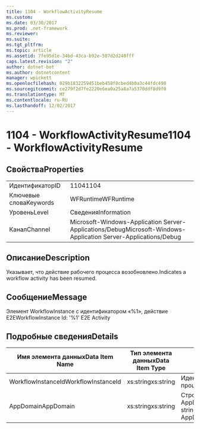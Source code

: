 ```yaml
---
title: 1104 - WorkflowActivityResume
ms.custom: 
ms.date: 03/30/2017
ms.prod: .net-framework
ms.reviewer: 
ms.suite: 
ms.tgt_pltfrm: 
ms.topic: article
ms.assetid: 7fe95d1e-34bd-43ca-b92e-587d2d248fff
caps.latest.revision: "2"
author: dotnet-bot
ms.author: dotnetcontent
manager: wpickett
ms.openlocfilehash: 029b1832259451beb458f8cbed4b0a3c44fdc490
ms.sourcegitcommit: ce279f2d7fe2220e6ea0a25a8a7a5370ddf8d9f0
ms.translationtype: MT
ms.contentlocale: ru-RU
ms.lasthandoff: 12/02/2017
---
```

# <a name="1104---workflowactivityresume"></a><span data-ttu-id="e0b2c-102">1104 - WorkflowActivityResume</span><span class="sxs-lookup"><span data-stu-id="e0b2c-102">1104 - WorkflowActivityResume</span></span>
## <a name="properties"></a><span data-ttu-id="e0b2c-103">Свойства</span><span class="sxs-lookup"><span data-stu-id="e0b2c-103">Properties</span></span>  
  
|||  
|-|-|  
|<span data-ttu-id="e0b2c-104">Идентификатор</span><span class="sxs-lookup"><span data-stu-id="e0b2c-104">ID</span></span>|<span data-ttu-id="e0b2c-105">1104</span><span class="sxs-lookup"><span data-stu-id="e0b2c-105">1104</span></span>|  
|<span data-ttu-id="e0b2c-106">Ключевые слова</span><span class="sxs-lookup"><span data-stu-id="e0b2c-106">Keywords</span></span>|<span data-ttu-id="e0b2c-107">WFRuntime</span><span class="sxs-lookup"><span data-stu-id="e0b2c-107">WFRuntime</span></span>|  
|<span data-ttu-id="e0b2c-108">Уровень</span><span class="sxs-lookup"><span data-stu-id="e0b2c-108">Level</span></span>|<span data-ttu-id="e0b2c-109">Сведения</span><span class="sxs-lookup"><span data-stu-id="e0b2c-109">Information</span></span>|  
|<span data-ttu-id="e0b2c-110">Канал</span><span class="sxs-lookup"><span data-stu-id="e0b2c-110">Channel</span></span>|<span data-ttu-id="e0b2c-111">Microsoft-Windows-Application Server-Applications/Debug</span><span class="sxs-lookup"><span data-stu-id="e0b2c-111">Microsoft-Windows-Application Server-Applications/Debug</span></span>|  
  
## <a name="description"></a><span data-ttu-id="e0b2c-112">Описание</span><span class="sxs-lookup"><span data-stu-id="e0b2c-112">Description</span></span>  
 <span data-ttu-id="e0b2c-113">Указывает, что действие рабочего процесса возобновлено.</span><span class="sxs-lookup"><span data-stu-id="e0b2c-113">Indicates a workflow activity has been resumed.</span></span>  
  
## <a name="message"></a><span data-ttu-id="e0b2c-114">Сообщение</span><span class="sxs-lookup"><span data-stu-id="e0b2c-114">Message</span></span>  
 <span data-ttu-id="e0b2c-115">Элемент WorkflowInstance с идентификатором «%1», действие E2E</span><span class="sxs-lookup"><span data-stu-id="e0b2c-115">WorkflowInstance Id: '%1' E2E Activity</span></span>  
  
## <a name="details"></a><span data-ttu-id="e0b2c-116">Подробные сведения</span><span class="sxs-lookup"><span data-stu-id="e0b2c-116">Details</span></span>  
  
|<span data-ttu-id="e0b2c-117">Имя элемента данных</span><span class="sxs-lookup"><span data-stu-id="e0b2c-117">Data Item Name</span></span>|<span data-ttu-id="e0b2c-118">Тип элемента данных</span><span class="sxs-lookup"><span data-stu-id="e0b2c-118">Data Item Type</span></span>|<span data-ttu-id="e0b2c-119">Описание</span><span class="sxs-lookup"><span data-stu-id="e0b2c-119">Description</span></span>|  
|--------------------|--------------------|-----------------|  
|<span data-ttu-id="e0b2c-120">WorkflowInstanceId</span><span class="sxs-lookup"><span data-stu-id="e0b2c-120">WorkflowInstanceId</span></span>|<span data-ttu-id="e0b2c-121">xs:string</span><span class="sxs-lookup"><span data-stu-id="e0b2c-121">xs:string</span></span>|<span data-ttu-id="e0b2c-122">Идентификатор экземпляра рабочего процесса.</span><span class="sxs-lookup"><span data-stu-id="e0b2c-122">The workflow instance id.</span></span>|  
|<span data-ttu-id="e0b2c-123">AppDomain</span><span class="sxs-lookup"><span data-stu-id="e0b2c-123">AppDomain</span></span>|<span data-ttu-id="e0b2c-124">xs:string</span><span class="sxs-lookup"><span data-stu-id="e0b2c-124">xs:string</span></span>|<span data-ttu-id="e0b2c-125">Строка, возвращаемая AppDomain.CurrentDomain.FriendlyName.</span><span class="sxs-lookup"><span data-stu-id="e0b2c-125">The string returned by AppDomain.CurrentDomain.FriendlyName.</span></span>|
